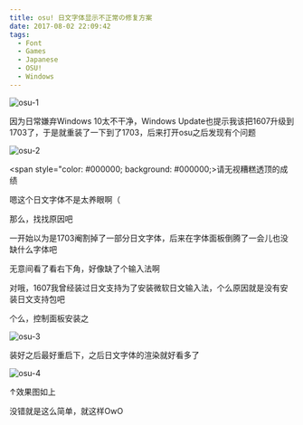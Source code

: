 ```yaml
---
title: osu! 日文字体显示不正常の修复方案
date: 2017-08-02 22:09:42
tags:
  - Font
  - Games
  - Japanese
  - OSU!
  - Windows
---
```


![osu-1](https://milkice.me/wp-content/uploads/2017/12/osu-jap-optimize-1.png)

因为日常嫌弃Windows 10太不干净，Windows Update也提示我该把1607升级到1703了，于是就重装了一下到了1703，后来打开osu之后发现有个问题

![osu-2](https://milkice.me/wp-content/uploads/2017/12/osu-jap-optimize-2.jpg)

<span style="color: #000000; background: #000000;>请无视糟糕透顶的成绩</span>

嗯这个日文字体不是太养眼啊（

那么，找找原因吧

一开始以为是1703阉割掉了一部分日文字体，后来在字体面板倒腾了一会儿也没缺什么字体吧

无意间看了看右下角，好像缺了个输入法啊

对哦，1607我曾经装过日文支持为了安装微软日文输入法，个么原因就是没有安装日文支持包吧

个么，控制面板安装之

![osu-3](https://milkice.me/wp-content/uploads/2017/12/osu-jap-optimize-3.jpg)

装好之后最好重启下，之后日文字体的渲染就好看多了

![osu-4](https://milkice.me/wp-content/uploads/2017/12/osu-jap-optimize-4.jpg)

↑效果图如上

没错就是这么简单，就这样OwO

~~~不经意间又水了一篇~~~

